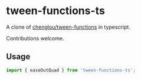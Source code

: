 # tween-functions-ts

A clone of [chenglou/tween-functions](https://github.com/chenglou/tween-functions/tree/e3d5f1edf2cdb9b7b623be4d1064f886136a70b3) in typescript.

Contributions welcome.


## Usage
```ts
import { easeOutQuad } from 'tween-functions-ts';
```

